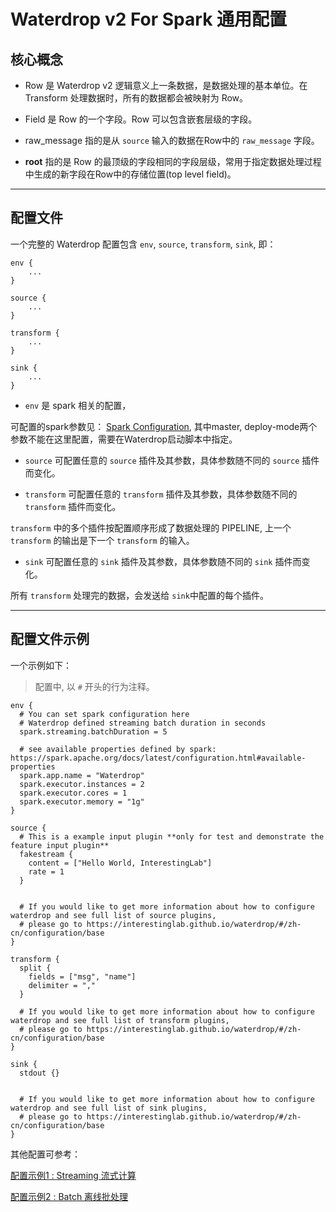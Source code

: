 # Waterdrop v2 For Spark 通用配置


## 核心概念

* Row 是 Waterdrop v2 逻辑意义上一条数据，是数据处理的基本单位。在 Transform 处理数据时，所有的数据都会被映射为 Row。

* Field 是 Row 的一个字段。Row 可以包含嵌套层级的字段。

* raw_message 指的是从 `source` 输入的数据在Row中的 `raw_message` 字段。

* __root__ 指的是 Row 的最顶级的字段相同的字段层级，常用于指定数据处理过程中生成的新字段在Row中的存储位置(top level field)。


---

## 配置文件

一个完整的 Waterdrop 配置包含 `env`, `source`, `transform`, `sink`, 即：

```
env {
    ...
}

source {
    ...
}

transform {
    ...
}

sink {
    ...
}

```

* `env` 是 spark 相关的配置，

可配置的spark参数见：
[Spark Configuration](https://spark.apache.org/docs/latest/configuration.html#available-properties),
其中master, deploy-mode两个参数不能在这里配置，需要在Waterdrop启动脚本中指定。

* `source` 可配置任意的 `source` 插件及其参数，具体参数随不同的 `source` 插件而变化。

* `transform` 可配置任意的 `transform` 插件及其参数，具体参数随不同的 `transform` 插件而变化。

`transform` 中的多个插件按配置顺序形成了数据处理的 PIPELINE, 上一个 `transform` 的输出是下一个 `transform` 的输入。

* `sink` 可配置任意的 `sink` 插件及其参数，具体参数随不同的 `sink` 插件而变化。

所有 `transform` 处理完的数据，会发送给 `sink`中配置的每个插件。


---

## 配置文件示例

一个示例如下：

> 配置中, 以 `#` 开头的行为注释。

```
env {
  # You can set spark configuration here
  # Waterdrop defined streaming batch duration in seconds
  spark.streaming.batchDuration = 5

  # see available properties defined by spark: https://spark.apache.org/docs/latest/configuration.html#available-properties
  spark.app.name = "Waterdrop"
  spark.executor.instances = 2
  spark.executor.cores = 1
  spark.executor.memory = "1g"
}

source {
  # This is a example input plugin **only for test and demonstrate the feature input plugin**
  fakestream {
    content = ["Hello World, InterestingLab"]
    rate = 1
  }


  # If you would like to get more information about how to configure waterdrop and see full list of source plugins,
  # please go to https://interestinglab.github.io/waterdrop/#/zh-cn/configuration/base
}

transform {
  split {
    fields = ["msg", "name"]
    delimiter = ","
  }

  # If you would like to get more information about how to configure waterdrop and see full list of transform plugins,
  # please go to https://interestinglab.github.io/waterdrop/#/zh-cn/configuration/base
}

sink {
  stdout {}


  # If you would like to get more information about how to configure waterdrop and see full list of sink plugins,
  # please go to https://interestinglab.github.io/waterdrop/#/zh-cn/configuration/base
}
```

其他配置可参考：

[配置示例1 : Streaming 流式计算](https://github.com/InterestingLab/waterdrop/blob/master/config/spark.streaming.conf.template)

[配置示例2 : Batch 离线批处理](https://github.com/InterestingLab/waterdrop/blob/master/config/spark.batch.conf.template)
